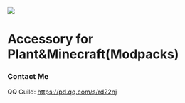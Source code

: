 [![](https://cf.way2muchnoise.eu/betterpmc.svg)](https://www.curseforge.com/minecraft/mc-mods/betterpmc)
# Accessory for Plant&Minecraft(Modpacks)

### Contact Me
QQ Guild: https://pd.qq.com/s/rd22nj
